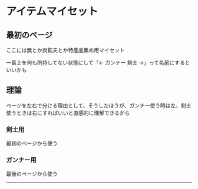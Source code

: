 # アイテムマイセット


## 最初のページ
ここには無とか炭鉱夫とか特産品集め用マイセット

一番上を何も所持してない状態にして「← ガンナー 剣士 →」って名前にするといいかも

## 理論
ページを左右で分ける理由として、そうしたほうが、ガンナー使う時は左、剣士使うときは右にすればいいと直感的に理解できるから

### 剣士用
最初のページから使う

### ガンナー用
最後のページから使う

--- 